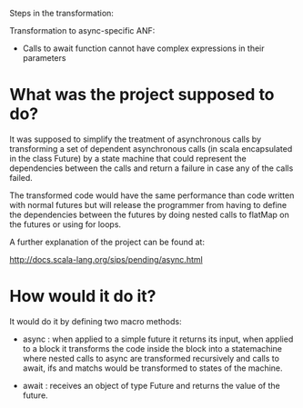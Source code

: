 
Steps in the transformation:

Transformation to async-specific ANF:

- Calls to await function cannot have complex expressions in their parameters


# What was the project supposed to do?

It was supposed to simplify the treatment of asynchronous calls by transforming
a set of dependent asynchronous calls (in scala encapsulated in the class Future)
by a state machine that could represent the dependencies between the calls and return
a failure in case any of the calls failed.

The transformed code would have the same performance than code written with normal futures
but will release the programmer from having to define the dependencies between the futures
by doing nested calls to flatMap on the futures or using for loops.

A further explanation of the project can be found at: 

http://docs.scala-lang.org/sips/pending/async.html

# How would it do it?

It would do it by defining two macro methods:

 - async : when applied to a simple future it returns its input, when applied to a block it transforms the code inside the block into a statemachine where nested calls to async are
 transformed recursively and calls to await, ifs and matchs would be transformed to states of
 the machine.

 - await : receives an object of type Future and returns the value of the future. 


